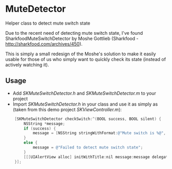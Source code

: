 MuteDetector
============

Helper class to detect mute switch state

Due to the recent need of detecting mute switch state, I've found SharkfoodMuteSwitchDetector by Moshe Gottlieb (Sharkfood - http://sharkfood.com/archives/450).

This is simply a small redesign of the Moshe's solution to make it easily usable for those of us who simply want to quickly check its state (instead of actively watching it).

Usage
---

* Add _SKMuteSwitchDetector.h_ and _SKMuteSwitchDetector.m_ to your project
* Import _SKMuteSwitchDetector.h_ in your class and use it as simply as (taken from this demo project _SKViewController.m_):
```objective-c
    [SKMuteSwitchDetector checkSwitch:^(BOOL success, BOOL silent) {
        NSString *message;
        if (success) {
            message = [NSString stringWithFormat:@"Mute switch is %@", silent ? @"ON" : @"OFF"];
        }
        else {
            message = @"Failed to detect mute switch state";
        }
        [[[UIAlertView alloc] initWithTitle:nil message:message delegate:nil cancelButtonTitle:@"OK" otherButtonTitles:nil] show];
    }];
```
